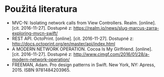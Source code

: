 # Použitá literatura

* MVC-N: Isolating network calls from View Controllers. Realm. [online]. [cit. 2016-11-27]. Dostupné z: https://realm.io/news/slug-marcus-zarra-exploring-mvcn-swift/
* REST API. OctoPrint. [online]. [cit. 2016-11-27]. Dostupné z: http://docs.octoprint.org/en/master/api/index.html
* A MODERN NETWORK OPERATION. Cocoa Is My Girlfriend. [online]. [cit. 2016-11-27]. Dostupné z: http://www.cimgf.com/2016/01/28/a-modern-network-operation/
* FREEMAN, Adam. Pro design patterns in Swift. New York, NY: Apress, 2015. ISBN 9781484203965.
